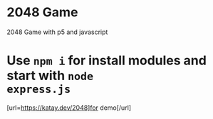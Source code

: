 # 2048 Game
 2048 Game with p5 and javascript

# Use <code>npm i</code> for install modules and start with <code>node express.js</code>
[url=https://katay.dev/2048]for demo[/url]

